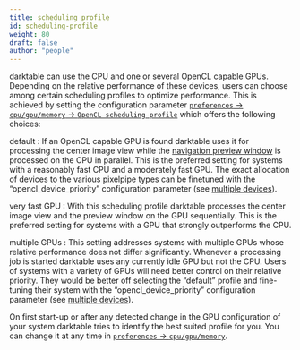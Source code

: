 ```yaml
---
title: scheduling profile
id: scheduling-profile
weight: 80
draft: false
author: "people"
---
```


darktable can use the CPU and one or several OpenCL capable GPUs. Depending on the relative performance of these devices, users can choose among certain scheduling profiles to optimize performance. This is achieved by setting the configuration parameter [`preferences` -> `cpu/gpu/memory` -> `OpenCL scheduling profile`](../../preferences-settings/cpu-gpu-memory.md) which offers the following choices:

default
: If an OpenCL capable GPU is found darktable uses it for processing the center image view while the [navigation preview window](../../module-reference/utility-modules/darkroom/navigation.md) is processed on the CPU in parallel. This is the preferred setting for systems with a reasonably fast CPU and a moderately fast GPU. The exact allocation of devices to the various pixelpipe types can be finetuned with the “opencl\_device\_priority” configuration parameter (see [multiple devices](./multiple-devices.md)).

very fast GPU
: With this scheduling profile darktable processes the center image view and the preview window on the GPU sequentially. This is the preferred setting for systems with a GPU that strongly outperforms the CPU.

multiple GPUs
: This setting addresses systems with multiple GPUs whose relative performance does not differ significantly. Whenever a processing job is started darktable uses any currently idle GPU but not the CPU. Users of systems with a variety of GPUs will need better control on their relative priority. They would be better off selecting the “default” profile and fine-tuning their system with the “opencl\_device\_priority” configuration parameter (see [multiple devices](./multiple-devices.md)).

On first start-up or after any detected change in the GPU configuration of your system darktable tries to identify the best suited profile for you. You can change it at any time in [`preferences` -> `cpu/gpu/memory`](../../preferences-settings/cpu-gpu-memory.md).
